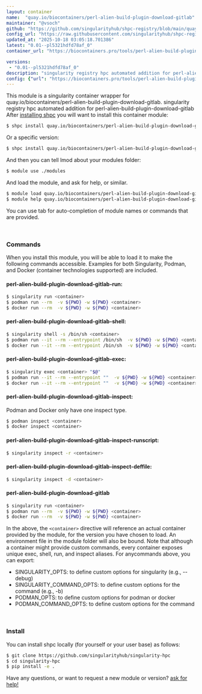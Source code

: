 ```yaml
---
layout: container
name:  "quay.io/biocontainers/perl-alien-build-plugin-download-gitlab"
maintainer: "@vsoch"
github: "https://github.com/singularityhub/shpc-registry/blob/main/quay.io/biocontainers/perl-alien-build-plugin-download-gitlab/container.yaml"
config_url: "https://raw.githubusercontent.com/singularityhub/shpc-registry/main/quay.io/biocontainers/perl-alien-build-plugin-download-gitlab/container.yaml"
updated_at: "2025-10-18 03:05:18.701386"
latest: "0.01--pl5321hdfd78af_0"
container_url: "https://biocontainers.pro/tools/perl-alien-build-plugin-download-gitlab"

versions:
 - "0.01--pl5321hdfd78af_0"
description: "singularity registry hpc automated addition for perl-alien-build-plugin-download-gitlab"
config: {"url": "https://biocontainers.pro/tools/perl-alien-build-plugin-download-gitlab", "maintainer": "@vsoch", "description": "singularity registry hpc automated addition for perl-alien-build-plugin-download-gitlab", "latest": {"0.01--pl5321hdfd78af_0": "sha256:dd32e869f0fe81868836826918ac17c4de81714798e83718e2781da8fd99a013"}, "tags": {"0.01--pl5321hdfd78af_0": "sha256:dd32e869f0fe81868836826918ac17c4de81714798e83718e2781da8fd99a013"}, "docker": "quay.io/biocontainers/perl-alien-build-plugin-download-gitlab"}
---
```


This module is a singularity container wrapper for quay.io/biocontainers/perl-alien-build-plugin-download-gitlab.
singularity registry hpc automated addition for perl-alien-build-plugin-download-gitlab
After [installing shpc](#install) you will want to install this container module:


```bash
$ shpc install quay.io/biocontainers/perl-alien-build-plugin-download-gitlab
```

Or a specific version:

```bash
$ shpc install quay.io/biocontainers/perl-alien-build-plugin-download-gitlab:0.01--pl5321hdfd78af_0
```

And then you can tell lmod about your modules folder:

```bash
$ module use ./modules
```

And load the module, and ask for help, or similar.

```bash
$ module load quay.io/biocontainers/perl-alien-build-plugin-download-gitlab/0.01--pl5321hdfd78af_0
$ module help quay.io/biocontainers/perl-alien-build-plugin-download-gitlab/0.01--pl5321hdfd78af_0
```

You can use tab for auto-completion of module names or commands that are provided.

<br>

### Commands

When you install this module, you will be able to load it to make the following commands accessible.
Examples for both Singularity, Podman, and Docker (container technologies supported) are included.

#### perl-alien-build-plugin-download-gitlab-run:

```bash
$ singularity run <container>
$ podman run --rm  -v ${PWD} -w ${PWD} <container>
$ docker run --rm  -v ${PWD} -w ${PWD} <container>
```

#### perl-alien-build-plugin-download-gitlab-shell:

```bash
$ singularity shell -s /bin/sh <container>
$ podman run --it --rm --entrypoint /bin/sh  -v ${PWD} -w ${PWD} <container>
$ docker run --it --rm --entrypoint /bin/sh  -v ${PWD} -w ${PWD} <container>
```

#### perl-alien-build-plugin-download-gitlab-exec:

```bash
$ singularity exec <container> "$@"
$ podman run --it --rm --entrypoint ""  -v ${PWD} -w ${PWD} <container> "$@"
$ docker run --it --rm --entrypoint ""  -v ${PWD} -w ${PWD} <container> "$@"
```

#### perl-alien-build-plugin-download-gitlab-inspect:

Podman and Docker only have one inspect type.

```bash
$ podman inspect <container>
$ docker inspect <container>
```

#### perl-alien-build-plugin-download-gitlab-inspect-runscript:

```bash
$ singularity inspect -r <container>
```

#### perl-alien-build-plugin-download-gitlab-inspect-deffile:

```bash
$ singularity inspect -d <container>
```



#### perl-alien-build-plugin-download-gitlab

```bash
$ singularity run <container>
$ podman run --rm  -v ${PWD} -w ${PWD} <container>
$ docker run --rm  -v ${PWD} -w ${PWD} <container>
```


In the above, the `<container>` directive will reference an actual container provided
by the module, for the version you have chosen to load. An environment file in the
module folder will also be bound. Note that although a container
might provide custom commands, every container exposes unique exec, shell, run, and
inspect aliases. For anycommands above, you can export:

 - SINGULARITY_OPTS: to define custom options for singularity (e.g., --debug)
 - SINGULARITY_COMMAND_OPTS: to define custom options for the command (e.g., -b)
 - PODMAN_OPTS: to define custom options for podman or docker
 - PODMAN_COMMAND_OPTS: to define custom options for the command

<br>

### Install

You can install shpc locally (for yourself or your user base) as follows:

```bash
$ git clone https://github.com/singularityhub/singularity-hpc
$ cd singularity-hpc
$ pip install -e .
```

Have any questions, or want to request a new module or version? [ask for help!](https://github.com/singularityhub/singularity-hpc/issues)
